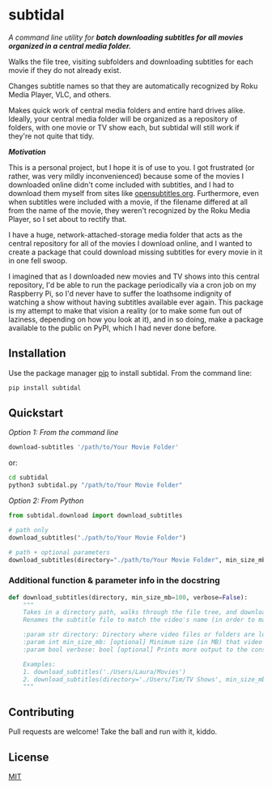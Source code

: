 # subtidal

*A command line utility for **batch downloading subtitles for all movies organized in a central media folder.***

Walks the file tree, visiting subfolders and downloading subtitles for each movie if they do not already exist.

Changes subtitle names so that they are automatically recognized by Roku Media Player, VLC, and others.

Makes quick work of central media folders and entire hard drives alike. Ideally, your central media folder will be organized as a repository of folders, with one movie or TV show each, but subtidal will still work if they're not quite that tidy.

***Motivation***

This is a personal project, but I hope it is of use to you. I got frustrated (or rather, was very mildly inconvenienced) because some of the movies I downloaded online didn't come included with subtitles, and I had to download them myself from sites like [opensubtitles.org](https://opensubtitles.org). Furthermore, even when subtitles were included with a movie, if the filename differed at all from the name of the movie, they weren't recognized by the Roku Media Player, so I set about to rectify that.

I have a huge, network-attached-storage media folder that acts as the central repository for all of the movies I download online, and I wanted to create a package that could download missing subtitles for every movie in it in one fell swoop. 

I imagined that as I downloaded new movies and TV shows into this central repository, I'd be able to run the package periodically via a cron job on my Raspberry Pi, so I'd never have to suffer the loathsome indignity of watching a show without having subtitles available ever again. This package is my attempt to make that vision a reality (or to make some fun out of laziness, depending on how you look at it), and in so doing, make a package available to the public on PyPI, which I had never done before.

## Installation

Use the package manager [pip](https://pip.pypa.io/en/stable/) to install subtidal. From the command line:

```bash
pip install subtidal
```

## Quickstart
*Option 1: From the command line*

```bash
download-subtitles '/path/to/Your Movie Folder'
```
or: 
```bash
cd subtidal
python3 subtidal.py "/path/to/Your Movie Folder"
```

*Option 2: From Python*

```python
from subtidal.download import download_subtitles

# path only
download_subtitles("./path/to/Your Movie Folder")

# path + optional parameters
download_subtitles(directory="./path/to/Your Movie Folder", min_size_mb=100, verbose=True)
```

### Additional function & parameter info in the docstring
```python
def download_subtitles(directory, min_size_mb=100, verbose=False):
    """
    Takes in a directory path, walks through the file tree, and downloads subtitles for any video files found.
    Renames the subtitle file to match the video's name (in order to make it compatible with Roku Media Player.)

    :param str directory: Directory where video files or folders are located.
    :param int min_size_mb: [optional] Minimum size (in MB) that video files must be for subtitles to be downloaded.
    :param bool verbose: bool [optional] Prints more output to the console.

    Examples:
    1. download_subtitles('./Users/Laura/Movies')
    2. download_subtitles(directory='./Users/Tim/TV Shows', min_size_mb=250, verbose=True)
    """
```


## Contributing
Pull requests are welcome! Take the ball and run with it, kiddo.

## License
[MIT](https://choosealicense.com/licenses/mit/)